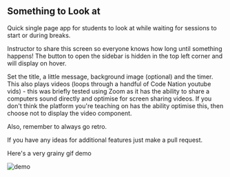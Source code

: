 ## Something to Look at

Quick single page app for students to look at while waiting for sessions to start or during breaks.

Instructor to share this screen so everyone knows how long until something happens!
The button to open the sidebar is hidden in the top left corner and will display on hover.

Set the title, a little message, background image (optional) and the timer.
This also plays videos (loops through a handful of Code Nation youtube vids) - this was briefly tested using Zoom as it has the ability to share a computers sound directly and optimise for screen sharing videos. If you don't think the platform you're teaching on has the ability optimise this, then choose not to display the video component.

Also, remember to always go retro.

If you have any ideas for additional features just make a pull request.

Here's a very grainy gif demo

![demo](/demo.gif)
